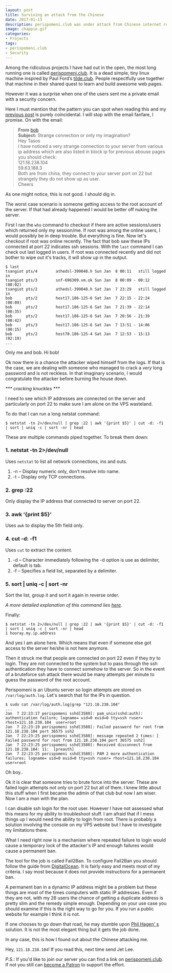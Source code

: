 ```yaml
---
layout: post
title: Surviving an attack from the Chinese
date: 2017-01-13
description: perispomeni.club was under attack from Chinese internet robots
image: chappie.gif
categories:
- Projects
tags:
- perispomeni.club
- Security
---
```


Among the ridiculous projects I have had out in the open, the most long running
one is called [perispomeni.club](http://perispomeni.club).
It is a dead simple, tiny linux machine inspired by Paul Ford’s
[tilde.club](http://tilde.club). People respectfully use together that machine
in their shared quest to learn and build awesome web pages.

However it was a surprise when one of the users sent me a private email with a
security concern. 

<!--more-->

Here I must mention that the pattern you can spot when
reading this and my [previous post](/a-pile-of-scam) is purely coincidental. I
will stop with the email fanfare, I promise. On with the email:

>**From** [bob](http://perispomeni.club/~bob/)<br>
>**Subject:** Strange connection or only my imagination?<br>
Hey Tasos<br>
I have noticed a very strange connection to your server from various ip address
which are also listed in block ip for previous abouse pages you should check:<br>
121.18.238.104<br>
59.63.188.3<br>
Both are from china, they connect to your server port on 22 but strangely they
do not show up as user.<br>
Cheers

As one might notice, this is not good. I should dig in.

The worst case scenario is someone getting access to the root account of the
server. If that had already happened I would be better off nuking the server.

First I ran the `who` command to checkout if there are active sessions/users
which returned only my session/me. If root was among the online users, I would
possibly be in deep trouble. But everything is fine. Now let's checkout if
root was online recently. The fact that bob saw these IPs connected at port 22
indicates ssh sessions. With the `last` command I can check out last logged in
users. If root was connected recently and did not bother to wipe out it's
tracks, it will show up in the output.

```
$ last
tsangiot pts/4        athedsl-399048.h Sun Jan  8 00:11   still logged in   
tsangiot pts/3        snf-696309.vm.ok Sun Jan  8 00:09 - 00:12  (00:02)    
tsangiot pts/2        athedsl-399048.h Sat Jan  7 23:29   still logged in   
bob      pts/2        host17.186-125-6 Sat Jan  7 22:15 - 22:24  (00:09)    
bob      pts/2        host17.186-125-6 Sat Jan  7 21:39 - 22:14  (00:35)    
bob      pts/2        host17.186-125-6 Sat Jan  7 20:56 - 21:39  (00:42)    
bob      pts/3        host17.186-125-6 Sat Jan  7 13:51 - 14:06  (00:15)    
bob      pts/2        host70.186-125-4 Sat Jan  7 12:53 - 15:13  (02:19)    
...
```

Only me and bob. Hi bob!

Ok now there is a chance the attacker wiped himself from the logs. If that is
the case, we are dealing with someone who managed to crack a *very* long password
and is not reckless. In that imaginary scenario, I would congratulate the
attacker before burning the house down.

<p class="text-center"><i>*** cracking knuckles ***</i></p>

I need to see which IP addresses are connected on the server and particularly
on port 22 to make sure I am alone on the VPS wasteland.

To do that I can run a long netstat command:

```
$ netstat -tn 2>/dev/null | grep :22 | awk '{print $5}' | cut -d: -f1 | sort | uniq -c | sort -nr | head
```

These are multiple commands piped together. To break them down:

### 1. netstat -tn 2>/dev/null

Uses `netstat` to list all network connections, ins and outs.

1. -n – Display numeric only, don’t resolve into name.
2. -t – Display only TCP connections.

### 2. grep :22

Only display the IP address that connected to server on port 22.

### 3. awk ‘{print $5}’

Uses `awk` to display the 5th field only.

### 4. cut -d: -f1

Uses `cut` to extract the content.

1. -d – Character immediately following the -d option is use as delimiter, default is tab.
1. -f – Specifies a field list, separated by a delimiter.

### 5. sort | uniq -c | sort -nr

Sort the list, group it and sort it again in reverse order.

*A more detailed explanation of this command lies
[here](https://www.mkyong.com/linux/list-all-ip-addresses-connected-to-your-server/).*

Finally:

```
$ netstat -tn 2>/dev/null | grep :22 | awk '{print $5}' | cut -d: -f1 | sort | uniq -c | sort -nr | head
1 hooray.my.ip.address
```

And yes I am alone here. Which means that even if someone else got access to
the server he/she is not here anymore.

Then it struck me that people are connected on port 22 even if they *try* to
login. They are not connected to the system but to pass through the ssh
authentication they have to connect somehow to the server. So in the event of a
bruteforce ssh attack there would be many attempts per minute to guess the
password of the root account.

Perispomeni is an Ubuntu server so login attempts are stored on
`/var/log/auth.log`. Let's search that for the IPs in question.


```
$ sudo cat /var/log/auth.log|grep "121.18.238.104"
...
Jan  7 22:23:17 perispomeni sshd[3580]: pam_unix(sshd:auth): authentication failure; logname= uid=0 euid=0 tty=ssh ruser= rhost=121.18.238.104  user=root
Jan  7 22:23:19 perispomeni sshd[3580]: Failed password for root from 121.18.238.104 port 36575 ssh2
Jan  7 22:23:25 perispomeni sshd[3580]: message repeated 2 times: [ Failed password for root from 121.18.238.104 port 36575 ssh2]
Jan  7 22:23:25 perispomeni sshd[3580]: Received disconnect from 121.18.238.104: 11:  [preauth]
Jan  7 22:23:25 perispomeni sshd[3580]: PAM 2 more authentication failures; logname= uid=0 euid=0 tty=ssh ruser= rhost=121.18.238.104  user=root
```

Oh boy..

Ok it is clear that someone tries to brute force into the server. These are
failed login attempts not only on port 22 but all of them. I knew little about
this stuff when I first became the admin of that club but now I am wiser.
Now I am a man with the plan.

I can disable ssh login for the root user. However I have not assessed what this
means for my ability to troubleshoot stuff. I am afraid that if I mess
things up I would need the ability to login from root. There is probably a
solution involving the console on my VPS website but I have to investigate my
limitations there.

What I need right now is a mechanism where repeated failure to login would cause
a temporary lock of the attacker's IP and enough failures would cause a permanent ban.

The tool for the job is called Fail2Ban. To configure Fail2Ban you should
follow the guide from [DigitalOcean](https://www.digitalocean.com/community/tutorials/how-to-protect-ssh-with-fail2ban-on-ubuntu-14-04).
It is fairly easy and meets most of my criteria. I say most because it does not
provide instructions for a permanent ban.

A permanent ban in a dynamic IP address might be a problem but these things are
most of the times computers with static IP addresses. Even if they are not,
with my 26 users the chance of getting a duplicate address is pretty slim and
the remedy simple enough. Depending on your use case you should examine if this
is the right way to go for you. If you run a public website for example I think
it is not.

If one chooses to go down that road, he may stumble upon [Phil Hagen' s](http://stuffphilwrites.com/2013/03/permanently-ban-repeat-offenders-fail2ban/)
solution. It is not the most elegant thing but it gets the job done.

In any case, this is how I found out about the Chinese attacking me.

Hey, `121.18.238.104`! If you read this, next time send Jet Lee.

*P.S.:* If you'd like to join our server you can find a link on [perispomeni.club](http://perispomeni.club). 
If not you still can [become a Patron](https://www.patreon.com/tsangiotis) to support the effort.
